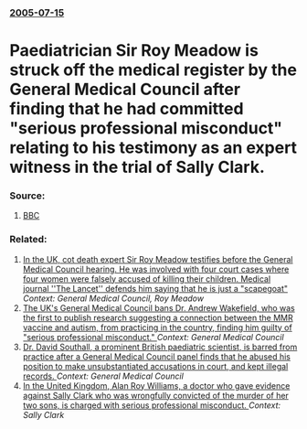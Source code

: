 ### [2005-07-15](/news/2005/07/15/index.md)

#  Paediatrician Sir Roy Meadow is struck off the medical register by the General Medical Council after finding that he had committed "serious professional misconduct" relating to his testimony as an expert witness in the trial of Sally Clark. 




### Source:

1. [BBC](http://news.bbc.co.uk/1/hi/health/4685511.stm)

### Related:

1. [ In the UK, cot death expert Sir Roy Meadow testifies before the General Medical Council hearing. He was involved with four court cases where four women were falsely accused of killing their children. Medical journal ''The Lancet'' defends him saying that he is just a "scapegoat" ](/news/2005/07/1/in-the-uk-cot-death-expert-sir-roy-meadow-testifies-before-the-general-medical-council-hearing-he-was-involved-with-four-court-cases-wher.md) _Context: General Medical Council, Roy Meadow_
2. [The UK's General Medical Council bans Dr. Andrew Wakefield, who was the first to publish research suggesting a connection between the MMR vaccine and autism, from practicing in the country, finding him guilty of "serious professional misconduct." ](/news/2010/05/24/the-uk-s-general-medical-council-bans-dr-andrew-wakefield-who-was-the-first-to-publish-research-suggesting-a-connection-between-the-mmr-va.md) _Context: General Medical Council_
3. [ Dr. David Southall, a prominent British paediatric scientist, is barred from practice after a General Medical Council panel finds that he abused his position to make unsubstantiated accusations in court, and kept illegal records. ](/news/2007/12/4/dr-david-southall-a-prominent-british-paediatric-scientist-is-barred-from-practice-after-a-general-medical-council-panel-finds-that-he-a.md) _Context: General Medical Council_
4. [ In the United Kingdom, Alan Roy Williams, a doctor who gave evidence against Sally Clark who was wrongfully convicted of the murder of her two sons, is charged with serious professional misconduct. ](/news/2005/01/24/in-the-united-kingdom-alan-roy-williams-a-doctor-who-gave-evidence-against-sally-clark-who-was-wrongfully-convicted-of-the-murder-of-her.md) _Context: Sally Clark_
